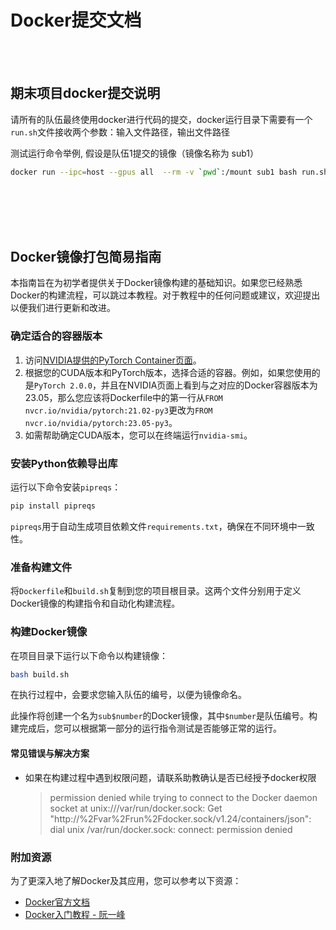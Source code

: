 # Docker提交文档

<br/>
<br/>

## 期末项目docker提交说明


请所有的队伍最终使用docker进行代码的提交，docker运行目录下需要有一个`run.sh`文件接收两个参数：输入文件路径，输出文件路径

测试运行命令举例, 假设是队伍1提交的镜像（镜像名称为 sub1）
```bash
docker run --ipc=host --gpus all  --rm -v `pwd`:/mount sub1 bash run.sh /mount/query.fasta /mount/output.out
```

<br/>
<br/>
<br/>
<br/>



## Docker镜像打包简易指南

本指南旨在为初学者提供关于Docker镜像构建的基础知识。如果您已经熟悉Docker的构建流程，可以跳过本教程。对于教程中的任何问题或建议，欢迎提出以便我们进行更新和改进。

### 确定适合的容器版本

1. 访问[NVIDIA提供的PyTorch Container页面](https://docs.nvidia.com/deeplearning/frameworks/pytorch-release-notes/rel-23-06.html#rel-23-06)。
2. 根据您的CUDA版本和PyTorch版本，选择合适的容器。例如，如果您使用的是`PyTorch 2.0.0`，并且在NVIDIA页面上看到与之对应的Docker容器版本为23.05，那么您应该将Dockerfile中的第一行从`FROM nvcr.io/nvidia/pytorch:21.02-py3`更改为`FROM nvcr.io/nvidia/pytorch:23.05-py3`。
3. 如需帮助确定CUDA版本，您可以在终端运行`nvidia-smi`。

### 安装Python依赖导出库

运行以下命令安装`pipreqs`：

```bash
pip install pipreqs
```

`pipreqs`用于自动生成项目依赖文件`requirements.txt`，确保在不同环境中一致性。

### 准备构建文件

将`Dockerfile`和`build.sh`复制到您的项目根目录。这两个文件分别用于定义Docker镜像的构建指令和自动化构建流程。

### 构建Docker镜像

在项目目录下运行以下命令以构建镜像：

```bash
bash build.sh
```

在执行过程中，会要求您输入队伍的编号，以便为镜像命名。

此操作将创建一个名为`sub$number`的Docker镜像，其中`$number`是队伍编号。构建完成后，您可以根据第一部分的运行指令测试是否能够正常的运行。

#### 常见错误与解决方案

- 如果在构建过程中遇到权限问题，请联系助教确认是否已经授予docker权限
    > permission denied while trying to connect to the Docker daemon socket at unix:///var/run/docker.sock: Get "http://%2Fvar%2Frun%2Fdocker.sock/v1.24/containers/json": dial unix /var/run/docker.sock: connect: permission denied


### 附加资源

为了更深入地了解Docker及其应用，您可以参考以下资源：

- [Docker官方文档](https://docs.docker.com/)
- [Docker入门教程 - 阮一峰](https://www.ruanyifeng.com/blog/2018/02/docker-tutorial.html)
